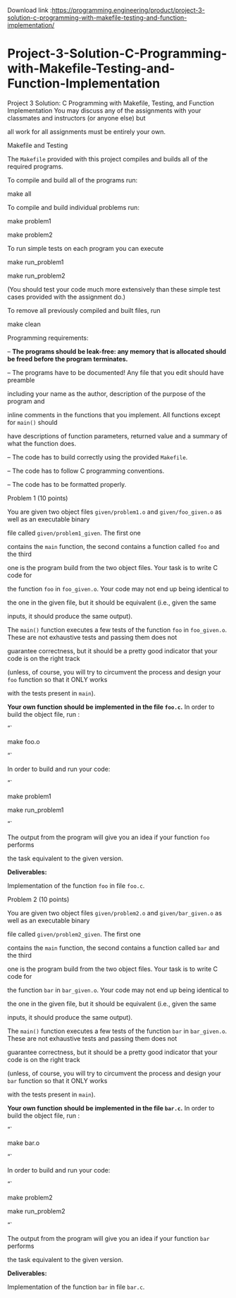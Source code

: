 Download link :https://programming.engineering/product/project-3-solution-c-programming-with-makefile-testing-and-function-implementation/

# Project-3-Solution-C-Programming-with-Makefile-Testing-and-Function-Implementation
Project 3 Solution: C Programming with Makefile, Testing, and Function Implementation
You may discuss any of the assignments with your classmates and instructors (or anyone else) but

all work for all assignments must be entirely your own.

Makefile and Testing

The `Makefile` provided with this project compiles and builds all of the required programs.

To compile and build all of the programs run:

make all

To compile and build individual problems run:

make problem1

make problem2

To run simple tests on each program you can execute

make run_problem1

make run_problem2

(You should test your code much more extensively than these simple test cases provided with the assignment do.)

To remove all previously compiled and built files, run

make clean

Programming requirements:

– __The programs should be leak-free: any memory that is allocated should be freed before the program terminates.__

– The programs have to be documented! Any file that you edit should have preamble

including your name as the author, description of the purpose of the program and

inline comments in the functions that you implement. All functions except for `main()` should

have descriptions of function parameters, returned value and a summary of what the function does.

– The code has to build correctly using the provided `Makefile`.

– The code has to follow C programming conventions.

– The code has to be formatted properly.

Problem 1 (10 points)

You are given two object files `given/problem1.o` and `given/foo_given.o` as well as an executable binary

file called `given/problem1_given`. The first one

contains the `main` function, the second contains a function called `foo` and the third

one is the program build from the two object files. Your task is to write C code for

the function `foo` in `foo_given.o`. Your code may not end up being identical to

the one in the given file, but it should be equivalent (i.e., given the same

inputs, it should produce the same output).

The `main()` function executes a few tests of the function `foo` in `foo_given.o`. These are not exhaustive tests and passing them does not

guarantee correctness, but it should be a pretty good indicator that your code is on the right track

(unless, of course, you will try to circumvent the process and design your `foo` function so that it ONLY works

with the tests present in `main`).

__Your own function should be implemented in the file `foo.c`.__ In order to build the object file, run :

“`

make foo.o

“`

In order to build and run your code:

“`

make problem1

make run_problem1

“`

The output from the program will give you an idea if your function `foo` performs

the task equivalent to the given version.

__Deliverables:__

Implementation of the function `foo` in file `foo.c`.

Problem 2 (10 points)

You are given two object files `given/problem2.o` and `given/bar_given.o` as well as an executable binary

file called `given/problem2_given`. The first one

contains the `main` function, the second contains a function called `bar` and the third

one is the program build from the two object files. Your task is to write C code for

the function `bar` in `bar_given.o`. Your code may not end up being identical to

the one in the given file, but it should be equivalent (i.e., given the same

inputs, it should produce the same output).

The `main()` function executes a few tests of the function `bar` in `bar_given.o`. These are not exhaustive tests and passing them does not

guarantee correctness, but it should be a pretty good indicator that your code is on the right track

(unless, of course, you will try to circumvent the process and design your `bar` function so that it ONLY works

with the tests present in `main`).

__Your own function should be implemented in the file `bar.c`.__ In order to build the object file, run :

“`

make bar.o

“`

In order to build and run your code:

“`

make problem2

make run_problem2

“`

The output from the program will give you an idea if your function `bar` performs

the task equivalent to the given version.

__Deliverables:__

Implementation of the function `bar` in file `bar.c`.
